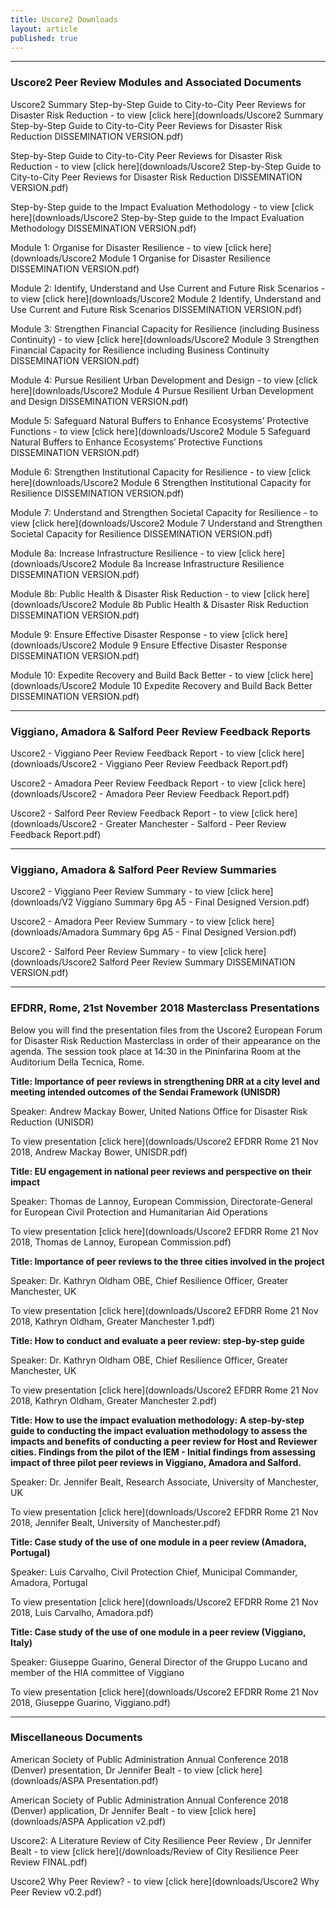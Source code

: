 ```yaml
---
title: Uscore2 Downloads
layout: article
published: true
---
```

-------------------------------------------------------------------------------------------------------------

### Uscore2 Peer Review Modules and Associated Documents

Uscore2 Summary Step-by-Step Guide to City-to-City Peer Reviews for Disaster Risk Reduction - to view [click here](downloads/Uscore2 Summary Step-by-Step Guide to City-to-City Peer Reviews for Disaster Risk Reduction DISSEMINATION VERSION.pdf)

Step-by-Step Guide to City-to-City Peer Reviews for Disaster Risk Reduction - to view [click here](downloads/Uscore2 Step-by-Step Guide to City-to-City Peer Reviews for Disaster Risk Reduction DISSEMINATION VERSION.pdf)

Step-by-Step guide to the Impact Evaluation Methodology - to view [click here](downloads/Uscore2 Step-by-Step guide to the Impact Evaluation Methodology DISSEMINATION VERSION.pdf)

Module 1: Organise for Disaster Resilience - to view [click here](downloads/Uscore2 Module 1 Organise for Disaster Resilience DISSEMINATION VERSION.pdf)

Module 2: Identify, Understand and Use Current and Future Risk Scenarios - to view [click here](downloads/Uscore2 Module 2 Identify, Understand and Use Current and Future Risk Scenarios DISSEMINATION VERSION.pdf)

Module 3: Strengthen Financial Capacity for Resilience (including Business Continuity) - to view [click here](downloads/Uscore2 Module 3 Strengthen Financial Capacity for Resilience including Business Continuity DISSEMINATION VERSION.pdf)

Module 4: Pursue Resilient Urban Development and Design - to view [click here](downloads/Uscore2 Module 4 Pursue Resilient Urban Development and Design DISSEMINATION VERSION.pdf)

Module 5: Safeguard Natural Buffers to Enhance Ecosystems’ Protective Functions - to view [click here](downloads/Uscore2 Module 5 Safeguard Natural Buffers to Enhance Ecosystems’ Protective Functions DISSEMINATION VERSION.pdf)

Module 6: Strengthen Institutional Capacity for Resilience - to view [click here](downloads/Uscore2 Module 6 Strengthen Institutional Capacity for Resilience DISSEMINATION VERSION.pdf)

Module 7: Understand and Strengthen Societal Capacity for Resilience - to view [click here](downloads/Uscore2 Module 7 Understand and Strengthen Societal Capacity for Resilience DISSEMINATION VERSION.pdf)

Module 8a: Increase Infrastructure Resilience - to view [click here](downloads/Uscore2 Module 8a Increase Infrastructure Resilience DISSEMINATION VERSION.pdf)

Module 8b: Public Health & Disaster Risk Reduction - to view [click here](downloads/Uscore2 Module 8b Public Health & Disaster Risk Reduction DISSEMINATION VERSION.pdf)

Module 9: Ensure Effective Disaster Response - to view [click here](downloads/Uscore2 Module 9 Ensure Effective Disaster Response DISSEMINATION VERSION.pdf)

Module 10: Expedite Recovery and Build Back Better - to view [click here](downloads/Uscore2 Module 10 Expedite Recovery and Build Back Better DISSEMINATION VERSION.pdf)

-------------------------------------------------------------------------------------------------------------

### Viggiano, Amadora & Salford Peer Review Feedback Reports

Uscore2 - Viggiano Peer Review Feedback Report - to view [click here](downloads/Uscore2 - Viggiano Peer Review Feedback Report.pdf)

Uscore2 - Amadora Peer Review Feedback Report - to view [click here](downloads/Uscore2 - Amadora Peer Review Feedback Report.pdf)

Uscore2 - Salford Peer Review Feedback Report - to view [click here](downloads/Uscore2 - Greater Manchester - Salford - Peer Review Feedback Report.pdf)

-------------------------------------------------------------------------------------------------------------

### Viggiano, Amadora & Salford Peer Review Summaries

Uscore2 - Viggiano Peer Review Summary - to view [click here](downloads/V2 Viggiano Summary 6pg A5 - Final Designed Version.pdf)

Uscore2 - Amadora Peer Review Summary - to view [click here](downloads/Amadora Summary 6pg A5 - Final Designed Version.pdf)

Uscore2 - Salford Peer Review Summary - to view [click here](downloads/Uscore2 Salford Peer Review Summary DISSEMINATION VERSION.pdf)

-------------------------------------------------------------------------------------------------------------

### EFDRR, Rome, 21st November 2018 Masterclass Presentations

Below you will find the presentation files from the Uscore2 European Forum for Disaster Risk Reduction Masterclass in order of their appearance on the agenda. The session took place at 14:30 in the Pininfarina Room at the Auditorium Della Tecnica, Rome.

**Title: Importance of peer reviews in strengthening DRR at a city level and meeting intended outcomes of the Sendai Framework (UNISDR)**

Speaker: Andrew Mackay Bower, United Nations Office for Disaster Risk Reduction (UNISDR)

To view presentation [click here](downloads/Uscore2 EFDRR Rome 21 Nov 2018, Andrew Mackay Bower, UNISDR.pdf)

**Title: EU engagement in national peer reviews and perspective on their impact**

Speaker: Thomas de Lannoy, European Commission, Directorate-General for European Civil Protection and Humanitarian Aid Operations	

To view presentation [click here](downloads/Uscore2 EFDRR Rome 21 Nov 2018, Thomas de Lannoy, European Commission.pdf)

**Title: Importance of peer reviews to the three cities involved in the project**

Speaker: Dr. Kathryn Oldham OBE, Chief Resilience Officer, Greater Manchester, UK	

To view presentation [click here](downloads/Uscore2 EFDRR Rome 21 Nov 2018, Kathryn Oldham, Greater Manchester 1.pdf)

**Title: How to conduct and evaluate a peer review: step-by-step guide**

Speaker: Dr. Kathryn Oldham OBE, Chief Resilience Officer, Greater Manchester, UK

To view presentation [click here](downloads/Uscore2 EFDRR Rome 21 Nov 2018, Kathryn Oldham, Greater Manchester 2.pdf)

**Title: How to use the impact evaluation methodology: A step-by-step guide to conducting the impact evaluation methodology to assess the impacts and benefits of conducting a peer review for Host and Reviewer cities. Findings from the pilot of the IEM - Initial findings from assessing impact of three pilot peer reviews in Viggiano, Amadora and Salford.**

Speaker: Dr. Jennifer Bealt, Research Associate, University of Manchester, UK

To view presentation [click here](downloads/Uscore2 EFDRR Rome 21 Nov 2018, Jennifer Bealt, University of Manchester.pdf)

**Title: Case study of the use of one module in a peer review (Amadora, Portugal)**

Speaker: Luis Carvalho, Civil Protection Chief, Municipal Commander, Amadora, Portugal

To view presentation [click here](downloads/Uscore2 EFDRR Rome 21 Nov 2018, Luis Carvalho, Amadora.pdf)

**Title: Case study of the use of one module in a peer review (Viggiano, Italy)**

Speaker: Giuseppe Guarino, General Director of the Gruppo Lucano and member of the HIA committee of Viggiano

To view presentation [click here](downloads/Uscore2 EFDRR Rome 21 Nov 2018, Giuseppe Guarino, Viggiano.pdf)


-------------------------------------------------------------------------------------------------------------

### Miscellaneous Documents

American Society of Public Administration Annual Conference 2018 (Denver) presentation, Dr Jennifer Bealt - to view [click here](downloads/ASPA Presentation.pdf)

American Society of Public Administration Annual Conference 2018 (Denver) application, Dr Jennifer Bealt - to view [click here](downloads/ASPA Application v2.pdf)

Uscore2: A Literature Review of City Resilience Peer Review , Dr Jennifer Bealt - to view [click here](/downloads/Review of City Resilience Peer Review FINAL.pdf)

Uscore2 Why Peer Review? - to view [click here](downloads/Uscore2 Why Peer Review v0.2.pdf)
